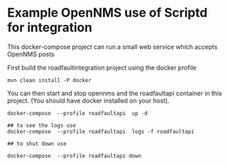 # Example OpenNMS use of Scriptd for integration

This docker-compose project can run a small web service which accepts OpenNMS posts

First build the roadfaultintegration project using the docker profile

```
mvn clean install -P docker

```

You can then start and stop opennms and the roadfaultapi container in this project.
(You should have docker installed on your host).

```
docker-compose  --profile roadfaultapi  up -d

## to see the logs use
docker-compose  --profile roadfaultapi  logs -f roadfaultapi

## to shut down use

docker-compose  --profile roadfaultapi down
```